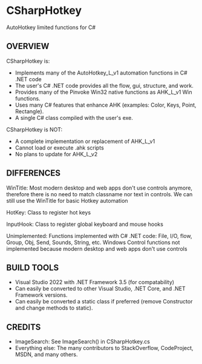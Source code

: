 # CSharpHotkey
AutoHotkey limited functions for C#

## OVERVIEW

CSharpHotkey is:
- Implements many of the AutoHotkey_L_v1 automation functions in C# .NET code
- The user's C# .NET code provides all the flow, gui, structure, and work.
- Provides many of the Pinvoke Win32 native functions as AHK_L_v1 Win functions.
- Uses many C# features that enhance AHK (examples: Color, Keys, Point, Rectangle).
- A single C# class compiled with the user's exe.

CSharpHotkey is NOT:
- A complete implementation or replacement of AHK_L_v1
- Cannot load or execute .ahk scripts
- No plans to update for AHK_L_v2

## DIFFERENCES
WinTitle: Most modern desktop and web apps don't use controls anymore, therefore there is no need to match classname nor text in controls. We can still use the WinTitle for basic Hotkey automation

HotKey: Class to register hot keys

InputHook: Class to register global keyboard and mouse hooks

Unimplemented: Functions implemented with C# .NET code: File, I/O, flow, Group, Obj, Send, Sounds, String, etc. Windows Control functions not implemented because modern desktop and web apps don't use controls

## BUILD TOOLS
- Visual Studio 2022 with .NET Framework 3.5 (for compatability)
- Can easily be converted to other Visual Studio, .NET Core, and .NET Framework versions.
- Can easily be converted a static class if preferred (remove Constructor and change methods to static).

## CREDITS
- ImageSearch: See ImageSearch() in CSharpHotkey.cs
- Everything else: The many contributors to StackOverflow, CodeProject, MSDN, and many others.
